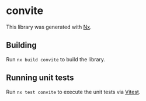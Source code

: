 # convite

This library was generated with [Nx](https://nx.dev).

## Building

Run `nx build convite` to build the library.

## Running unit tests

Run `nx test convite` to execute the unit tests via [Vitest](https://vitest.dev/).
